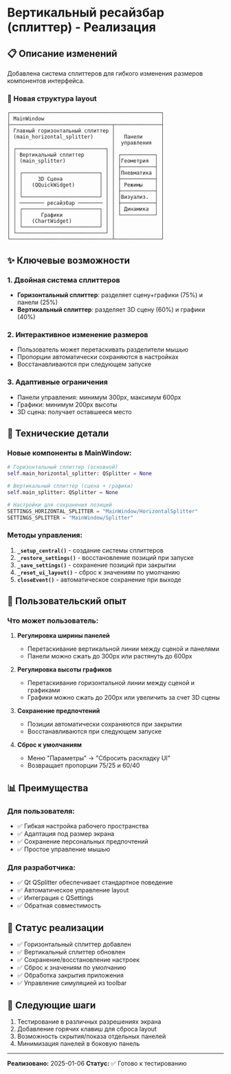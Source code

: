 # Вертикальный ресайзбар (сплиттер) - Реализация

## 📋 Описание изменений

Добавлена система сплиттеров для гибкого изменения размеров компонентов интерфейса.

### 🔧 Новая структура layout

```
┌─────────────────────────────────────────────────┐
│ MainWindow                                      │
├─────────────────────────────────┬───────────────┤
│ Главный горизонтальный сплиттер │               │
│ (main_horizontal_splitter)      │   Панели      │
│                                 │  управления   │
│ ┌─────────────────────────────┐ │               │
│ │ Вертикальный сплиттер       │ │ ┌───────────┐ │
│ │ (main_splitter)             │ │ │Геометрия  │ │
│ │                             │ │ ├───────────┤ │
│ │ ┌─────────────────────────┐ │ │ │Пневматика │ │
│ │ │     3D Сцена            │ │ │ ├───────────┤ │
│ │ │   (QQuickWidget)        │ │ │ │ Режимы    │ │
│ │ │                         │ │ │ ├───────────┤ │
│ │ └─────────────────────────┘ │ │ │Визуализ.  │ │
│ │ ──────── ресайзбар ──────── │ │ ├───────────┤ │
│ │ ┌─────────────────────────┐ │ │ │ Динамика  │ │
│ │ │      Графики            │ │ │ └───────────┘ │
│ │ │   (ChartWidget)         │ │ │               │
│ │ └─────────────────────────┘ │ │               │
│ └─────────────────────────────┘ │               │
└─────────────────────────────────┴───────────────┘
```

## ✨ Ключевые возможности

### 1. **Двойная система сплиттеров**
- **Горизонтальный сплиттер**: разделяет сцену+графики (75%) и панели (25%)
- **Вертикальный сплиттер**: разделяет 3D сцену (60%) и графики (40%)

### 2. **Интерактивное изменение размеров**
- Пользователь может перетаскивать разделители мышью
- Пропорции автоматически сохраняются в настройках
- Восстанавливаются при следующем запуске

### 3. **Адаптивные ограничения**
- Панели управления: минимум 300px, максимум 600px
- Графики: минимум 200px высоты
- 3D сцена: получает оставшееся место

## 🔧 Технические детали

### Новые компоненты в MainWindow:

```python
# Горизонтальный сплиттер (основной)
self.main_horizontal_splitter: QSplitter = None

# Вертикальный сплиттер (сцена + графики)
self.main_splitter: QSplitter = None

# Настройки для сохранения позиций
SETTINGS_HORIZONTAL_SPLITTER = "MainWindow/HorizontalSplitter"
SETTINGS_SPLITTER = "MainWindow/Splitter"
```

### Методы управления:

1. **`_setup_central()`** - создание системы сплиттеров
2. **`_restore_settings()`** - восстановление позиций при запуске
3. **`_save_settings()`** - сохранение позиций при закрытии
4. **`_reset_ui_layout()`** - сброс к значениям по умолчанию
5. **`closeEvent()`** - автоматическое сохранение при выходе

## 🎯 Пользовательский опыт

### Что может пользователь:

1. **Регулировка ширины панелей**
   - Перетаскивание вертикальной линии между сценой и панелями
   - Панели можно сжать до 300px или растянуть до 600px

2. **Регулировка высоты графиков**
   - Перетаскивание горизонтальной линии между сценой и графиками
   - Графики можно сжать до 200px или увеличить за счет 3D сцены

3. **Сохранение предпочтений**
   - Позиции автоматически сохраняются при закрытии
   - Восстанавливаются при следующем запуске

4. **Сброс к умолчаниям**
   - Меню "Параметры" → "Сбросить раскладку UI"
   - Возвращает пропорции 75/25 и 60/40

## 📊 Преимущества

### Для пользователя:
- ✅ Гибкая настройка рабочего пространства
- ✅ Адаптация под размер экрана
- ✅ Сохранение персональных предпочтений
- ✅ Простое управление мышью

### Для разработчика:
- ✅ Qt QSplitter обеспечивает стандартное поведение
- ✅ Автоматическое управление layout
- ✅ Интеграция с QSettings
- ✅ Обратная совместимость

## 🚀 Статус реализации

- ✅ Горизонтальный сплиттер добавлен
- ✅ Вертикальный сплиттер обновлен
- ✅ Сохранение/восстановление настроек
- ✅ Сброс к значениям по умолчанию
- ✅ Обработка закрытия приложения
- ✅ Управление симуляцией из toolbar

## 🔄 Следующие шаги

1. Тестирование в различных разрешениях экрана
2. Добавление горячих клавиш для сброса layout
3. Возможность скрытия/показа отдельных панелей
4. Минимизация панелей в боковую панель

---

**Реализовано:** 2025-01-06
**Статус:** ✅ Готово к тестированию
